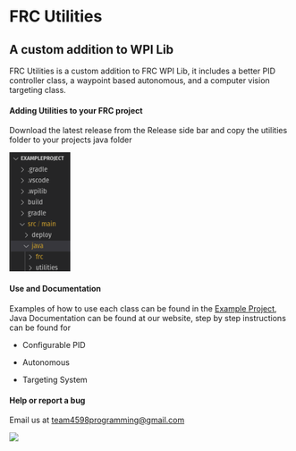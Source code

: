 # FRC Utilities

## A custom addition to WPI Lib

FRC Utilities  is a custom addition to FRC WPI Lib, it includes a better PID controller class, a waypoint based autonomous, and a computer vision targeting class.

#### Adding Utilities to your FRC project

Download the latest release from the Release side bar and copy the utilities folder to your projects java folder 

<img title="" src="docs/images/FileLocation.png" alt="File Location" width="109">

#### Use and Documentation

Examples of how to use each class can be found in the [Example Project](ExampleProject/src/main/java/frc/robot), Java Documentation can be found at our website, step by step instructions can be found for

- Configurable PID

- Autonomous

- Targeting System

#### Help or report a bug

Email us at team4598programming@gmail.com 

![ ]()
